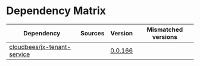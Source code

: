 # Dependency Matrix

Dependency | Sources | Version | Mismatched versions
---------- | ------- | ------- | -------------------
[cloudbees/jx-tenant-service](https://github.com/cloudbees/jx-tenant-service) |  | [0.0.166](https://github.com/cloudbees/jx-tenant-service/releases/tag/v0.0.166) | 
